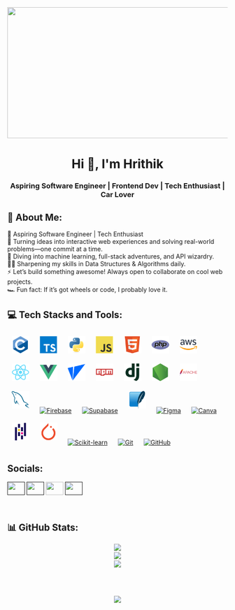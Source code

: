 

<img src="https://www.gifcen.com/wp-content/uploads/2022/07/discord-banner-gif-5.gif" width="1000px" height="300px">

<h1 align="center">Hi 👋, I'm Hrithik</h1>
<h3 align="center">Aspiring Software Engineer | Frontend Dev | Tech Enthusiast | Car Lover  </h3>

## 💫 About Me:
🎯 Aspiring Software Engineer | Tech Enthusiast  
🚀 Turning ideas into interactive web experiences and solving real-world problems—one commit at a time.  
🔧 Diving into machine learning, full-stack adventures, and API wizardry.  
👨‍💻 Sharpening my skills in Data Structures & Algorithms daily.  
⚡ Let’s build something awesome! Always open to collaborate on cool web projects.  
🏎️ Fun fact: If it’s got wheels or code, I probably love it.


## 💻 Tech Stacks and Tools:
<p align="left">
  <a href="https://www.cprogramming.com/" target="_blank"><img style="margin: 10px;" src="https://raw.githubusercontent.com/devicons/devicon/master/icons/c/c-original.svg" alt="C" width="40" height="40"/></a>
  <a href="https://www.typescriptlang.org/" target="_blank"><img style="margin: 10px;" src="https://raw.githubusercontent.com/devicons/devicon/master/icons/typescript/typescript-original.svg" alt="TypeScript" width="40" height="40"/></a>
  <a href="https://www.python.org/" target="_blank"><img style="margin: 10px;" src="https://raw.githubusercontent.com/devicons/devicon/master/icons/python/python-original.svg" alt="Python" width="40" height="40"/></a>
  <a href="https://developer.mozilla.org/en-US/docs/Web/JavaScript" target="_blank"><img style="margin: 10px;" src="https://raw.githubusercontent.com/devicons/devicon/master/icons/javascript/javascript-original.svg" alt="JavaScript" width="40" height="40"/></a>
  <a href="https://www.w3.org/html/" target="_blank"><img style="margin: 10px;" src="https://raw.githubusercontent.com/devicons/devicon/master/icons/html5/html5-original.svg" alt="HTML5" width="40" height="40"/></a>
  <a href="https://www.php.net/" target="_blank"><img style="margin: 10px;" src="https://raw.githubusercontent.com/devicons/devicon/master/icons/php/php-original.svg" alt="PHP" width="40" height="40"/></a>
  <a href="https://aws.amazon.com/" target="_blank"><img style="margin: 10px;" src="https://raw.githubusercontent.com/devicons/devicon/master/icons/amazonwebservices/amazonwebservices-original-wordmark.svg" alt="AWS" width="40" height="40"/></a>
  <a href="https://reactjs.org/" target="_blank"><img style="margin: 10px;" src="https://raw.githubusercontent.com/devicons/devicon/master/icons/react/react-original.svg" alt="React" width="40" height="40"/></a>
  <a href="https://vuejs.org/" target="_blank"><img style="margin: 10px;" src="https://raw.githubusercontent.com/devicons/devicon/master/icons/vuejs/vuejs-original.svg" alt="Vue.js" width="40" height="40"/></a>
  <a href="https://vitejs.dev/" target="_blank"><img style="margin: 10px;" src="https://raw.githubusercontent.com/devicons/devicon/master/icons/vite/vite-original.svg" alt="Vite" width="40" height="40"/></a>
  <a href="https://www.npmjs.com/" target="_blank"><img style="margin: 10px;" src="https://raw.githubusercontent.com/devicons/devicon/master/icons/npm/npm-original-wordmark.svg" alt="NPM" width="40" height="40"/></a>
  <a href="https://www.djangoproject.com/" target="_blank"><img style="margin: 10px;" src="https://raw.githubusercontent.com/devicons/devicon/master/icons/django/django-plain.svg" alt="Django" width="40" height="40"/></a>
  <a href="https://nodejs.org/" target="_blank"><img style="margin: 10px;" src="https://raw.githubusercontent.com/devicons/devicon/master/icons/nodejs/nodejs-original.svg" alt="Node.js" width="40" height="40"/></a>
  <a href="https://httpd.apache.org/" target="_blank"><img style="margin: 10px;" src="https://raw.githubusercontent.com/devicons/devicon/master/icons/apache/apache-original-wordmark.svg" alt="Apache" width="40" height="40"/></a>
  <a href="https://www.mysql.com/" target="_blank"><img style="margin: 10px;" src="https://raw.githubusercontent.com/devicons/devicon/master/icons/mysql/mysql-original.svg" alt="MySQL" width="40" height="40"/></a>
  <a href="https://firebase.google.com/" target="_blank"><img style="margin: 10px;" src="https://www.vectorlogo.zone/logos/firebase/firebase-icon.svg" alt="Firebase" width="40" height="40"/></a>
  <a href="https://supabase.io/" target="_blank"><img style="margin: 10px;" src="https://www.vectorlogo.zone/logos/supabase/supabase-icon.svg" alt="Supabase" width="40" height="40"/></a>
  <a href="https://www.sqlite.org/index.html" target="_blank"><img style="margin: 10px;" src="https://raw.githubusercontent.com/devicons/devicon/master/icons/sqlite/sqlite-original.svg" alt="SQLite" width="40" height="40"/></a>
  <a href="https://www.figma.com/" target="_blank"><img style="margin: 10px;" src="https://www.vectorlogo.zone/logos/figma/figma-icon.svg" alt="Figma" width="40" height="40"/></a>
  <a href="https://www.canva.com/" target="_blank"><img style="margin: 10px;" src="https://www.vectorlogo.zone/logos/canva/canva-icon.svg" alt="Canva" width="40" height="40"/></a>
  <a href="https://pandas.pydata.org/" target="_blank"><img style="margin: 10px;" src="https://raw.githubusercontent.com/devicons/devicon/master/icons/pandas/pandas-original.svg" alt="Pandas" width="40" height="40"/></a>
  <a href="https://pytorch.org/" target="_blank"><img style="margin: 10px;" src="https://raw.githubusercontent.com/devicons/devicon/master/icons/pytorch/pytorch-original.svg" alt="PyTorch" width="40" height="40"/></a>
  <a href="https://scikit-learn.org/" target="_blank"><img style="margin: 10px;" src="https://upload.wikimedia.org/wikipedia/commons/0/05/Scikit_learn_logo_small.svg" alt="Scikit-learn" width="40" height="40"/></a>
  <a href="https://git-scm.com/" target="_blank"><img style="margin: 10px;" src="https://www.vectorlogo.zone/logos/git-scm/git-scm-icon.svg" alt="Git" width="40" height="40"/></a>
  <a href="https://github.com/" target="_blank"><img style="margin: 10px;" src="https://cdn-icons-png.flaticon.com/512/25/25231.png" alt="GitHub" width="40" height="40"/></a>
</p>

## Socials:
<p align="left">
<a href="" target="blank"><img align="center" src="https://raw.githubusercontent.com/rahuldkjain/github-profile-readme-generator/master/src/images/icons/Social/devto.svg" alt="" height="30" width="40" /></a>
<a href="" target="blank"><img align="center" src="https://raw.githubusercontent.com/rahuldkjain/github-profile-readme-generator/master/src/images/icons/Social/twitter.svg" alt="" height="30" width="40" /></a>
<a href="https://www.linkedin.com/in/hrithik-roshan-65145718b" target="blank"><img align="center" src="https://raw.githubusercontent.com/rahuldkjain/github-profile-readme-generator/master/src/images/icons/Social/linked-in-alt.svg" alt="" height="30" width="40" /></a>
<a href="" target="blank"><img align="center" src="https://raw.githubusercontent.com/rahuldkjain/github-profile-readme-generator/master/src/images/icons/Social/instagram.svg" alt="" height="30" width="40" /></a>
</p>
<br>

## 📊 GitHub Stats:
<div align="center">

  <img src="https://github-readme-stats.vercel.app/api?username=hrithikqw&theme=dark&hide_border=false&include_all_commits=false&count_private=false"/><br/>
  <img src="https://nirzak-streak-stats.vercel.app/?user=hrithikqw&theme=dark&hide_border=false"/><br/>
  <img src="https://github-readme-stats.vercel.app/api/top-langs/?username=hrithikqw&theme=dark&hide_border=false&include_all_commits=false&count_private=false&layout=compact"/>

  <br><br>

  <a href="https://visitcount.itsvg.in">
    <img src="https://visitcount.itsvg.in/api?id=hrithikqw&icon=0&color=0" />
  </a>

</div>

<!-- Proudly created with GPRM ( https://gprm.itsvg.in ) -->
